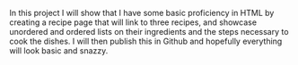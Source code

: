 <p>
    In this project I will show that I have some basic proficiency in HTML by creating a recipe page that will link to three recipes&comma; and showcase unordered and ordered lists on their ingredients and the steps necessary to cook the dishes. I will then publish this in Github and hopefully everything will look basic and snazzy.
</p>
